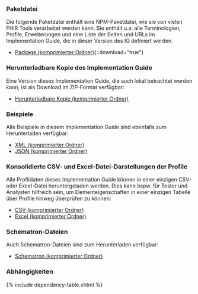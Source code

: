 ### Paketdatei

Die folgende Paketdatei enthält eine NPM-Paketdatei, wie sie von vielen FHIR Tools verarbeitet werden kann. Sie enthält u.a. alle Terminologien, Profile, Erweiterungen und eine Liste der Seiten und URLs im Implementation Guide, die in dieser Version des IG definiert werden.

- [Package (komprimierter Ordner)](package.tgz){::download="true"}

### Herunterladbare Kopie des Implementation Guide

Eine Version dieses Implementation Guide, die auch lokal betrachtet werden kann, ist als Download im ZIP-Format verfügbar:

- [Herunterladbare Kopie (komprimierter Ordner)](full-ig.zip)

### Beispiele

Alle Beispiele in diesem Implementation Guide sind ebenfalls zum Herunterladen verfügbar:

- [XML (komprimierter Ordner)](examples.xml.zip)
- [JSON (komprimierter Ordner)](examples.json.zip)

### Konsolidierte CSV- und Excel-Datei-Darstellungen der Profile

Alle Profildaten dieses Implementation Guide können in einer einzigen CSV- oder Excel-Datei heruntergeladen werden. Dies kann bspw. für Tester und Analysten hilfreich sein, um Elementeigenschaften in einer einzigen Tabelle über Profile hinweg überprüfen zu können:

- [CSV (komprimierter Ordner)](csvs.zip)
- [Excel (komprimierter Ordner)](excels.zip)

### Schematron-Dateien

Auch Schematron-Dateien sind zum Herunterladen verfügbar:

- [Schematron (komprimierter Ordner)](schematrons.zip)


### Abhängigkeiten

{% include dependency-table.xhtml %}